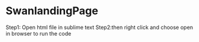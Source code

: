 # SwanlandingPage
Step1: Open html file in sublime text 
Step2:then right click and choose open in browser to run the code 
